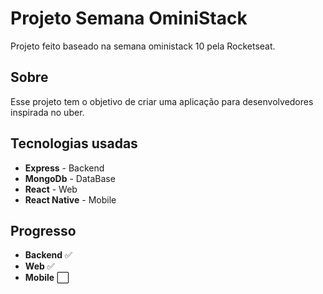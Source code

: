 # Projeto Semana OminiStack

Projeto feito baseado na semana oministack 10 pela Rocketseat.

## Sobre

Esse projeto tem o objetivo de criar uma aplicação para desenvolvedores inspirada no uber.

## Tecnologias usadas

* **Express** - Backend
* **MongoDb** - DataBase
* **React** - Web
* **React Native** - Mobile


## Progresso
 * **Backend**  ✅
 * **Web**      ✅
 * **Mobile**   ⬜️
 

